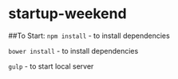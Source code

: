 # startup-weekend


##To Start:
`npm install` - to install dependencies

`bower install` - to install dependencies

`gulp` - to start local server